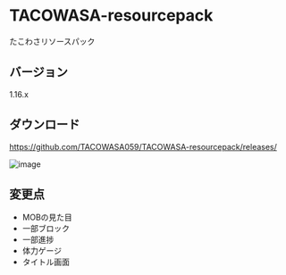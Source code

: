 # TACOWASA-resourcepack
たこわさリソースパック

## バージョン
1.16.x

## ダウンロード
https://github.com/TACOWASA059/TACOWASA-resourcepack/releases/


![image](https://github.com/TACOWASA059/TACOWASA-resourcepack/assets/115648249/a1c9c455-5844-48a0-9a66-0249b69e5ce3)

## 変更点
- MOBの見た目
- 一部ブロック
- 一部進捗
- 体力ゲージ
- タイトル画面
